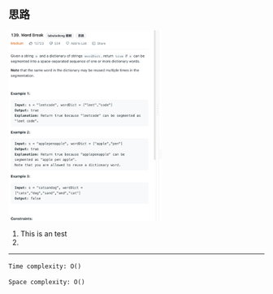 ## 思路

<img src="https://raw.githubusercontent.com/longlonglu/shuati/main/21.png" width="60%" height="auto"/>

1. This is an test
2. 

___

`Time complexity: O()`

`Space complexity: O()`

```python

```